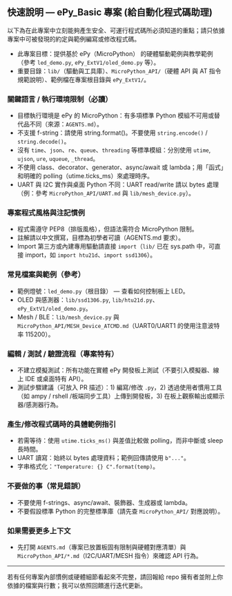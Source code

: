 ## 快速說明 — ePy_Basic 專案 (給自動化程式碼助理)

以下為在此專案中立刻能夠產生安全、可運行程式碼所必須知道的重點；請只依據專案中可被發現的約定與範例編寫或修改程式碼。

- 此專案目標：提供基於 ePy（MicroPython） 的硬體驅動範例與教學範例（參考 `led_demo.py`, `ePy_ExtV1/oled_demo.py` 等）。
- 重要目錄：`lib/`（驅動與工具庫）、`MicroPython_API/`（硬體 API 與 AT 指令規範說明）、範例檔在專案根目錄與 `ePy_ExtV1/`。

### 關鍵語言 / 執行環境限制（必讀）
- 目標執行環境是 ePy 的 MicroPython：有多項標準 Python 模組不可用或替代品不同（來源：`AGENTS.md`）。
- 不支援 f-string：請使用 string.format()。不要使用 `string.encode()` / `string.decode()`。
- 沒有 `time`、`json`、`re`、`queue`、`threading` 等標準模組：分別使用 `utime`, `ujson`, `ure`, `uqueue`, `_thread`。
- 不使用 class、decorator、generator、async/await 或 lambda；用「函式」和明確的 polling（utime.ticks_ms）來處理時序。
- UART 與 I2C 實作與桌面 Python 不同：UART read/write 請以 bytes 處理（例：參考 `MicroPython_API/UART.md` 與 `lib/mesh_device.py`）。

### 專案程式風格與注記慣例
- 程式需遵守 PEP8（排版風格），但語法需符合 MicroPython 限制。
- 註解請以中文撰寫，目標為初學者可讀（AGENTS.md 要求）。
- Import 第三方或內建專用驅動請直接 `import`（`lib/` 已在 sys.path 中，可直接 import，如 `import htu21d`、`import ssd1306`）。

### 常見檔案與範例（參考）
- 範例燈號：`led_demo.py`（根目錄） — 查看如何控制板上 LED。
- OLED 與感測器：`lib/ssd1306.py`, `lib/htu21d.py`、`ePy_ExtV1/oled_demo.py`。
- Mesh / BLE：`lib/mesh_device.py` 與 `MicroPython_API/MESH_Device_ATCMD.md`（UART0/UART1 的使用注意波特率 115200）。

### 編輯 / 測試 / 驗證流程（專案特有）
- 不建立模擬測試：所有功能在實體 ePy 開發板上測試（不要引入模擬器、線上 IDE 或桌面特有 API）。
- 測試步驟建議（可放入 PR 描述）：1) 編寫/修改 `.py`，2) 透過使用者慣用工具（如 ampy / rshell /板端同步工具）上傳到開發板，3) 在板上觀察輸出或顯示器/感測器行為。

### 產生/修改程式碼時的具體範例指引
- 若需等待：使用 `utime.ticks_ms()` 與差值比較做 polling，而非中斷或 sleep 長時間。
- UART 讀寫：始終以 bytes 處理資料；範例回傳請使用 `b"..."`。
- 字串格式化：`"Temperature: {} C".format(temp)`。

### 不要做的事（常見錯誤）
- 不要使用 f-strings、async/await、裝飾器、生成器或 lambda。
- 不要假設標準 Python 的完整標準庫（請先查 `MicroPython_API/` 對應說明）。

### 如果需要更多上下文
- 先打開 `AGENTS.md`（專案已放置板固有限制與硬體對應清單）與 `MicroPython_API/*.md`（I2C/UART/MESH 指令）來確認 API 行為。

---
若有任何專案內部慣例或硬體細節看起來不完整，請回報給 repo 擁有者並附上你依據的檔案與行數；我可以依照回饋進行迭代更新。

